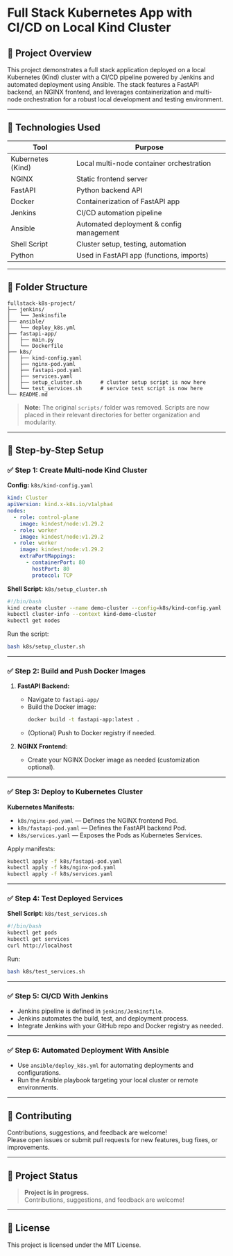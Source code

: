 # Full Stack Kubernetes App with CI/CD on Local Kind Cluster

## 🚀 Project Overview

This project demonstrates a full stack application deployed on a local Kubernetes (Kind) cluster with a CI/CD pipeline powered by Jenkins and automated deployment using Ansible. The stack features a FastAPI backend, an NGINX frontend, and leverages containerization and multi-node orchestration for a robust local development and testing environment.

---

## 🧱 Technologies Used

| Tool              | Purpose                                      |
|-------------------|----------------------------------------------|
| Kubernetes (Kind) | Local multi-node container orchestration     |
| NGINX             | Static frontend server                       |
| FastAPI           | Python backend API                           |
| Docker            | Containerization of FastAPI app              |
| Jenkins           | CI/CD automation pipeline                    |
| Ansible           | Automated deployment & config management     |
| Shell Script      | Cluster setup, testing, automation           |
| Python            | Used in FastAPI app (functions, imports)     |

---

## 📁 Folder Structure

```
fullstack-k8s-project/
├── jenkins/
│   └── Jenkinsfile
├── ansible/
│   └── deploy_k8s.yml
├── fastapi-app/
│   ├── main.py
│   └── Dockerfile
├── k8s/
│   ├── kind-config.yaml
│   ├── nginx-pod.yaml
│   ├── fastapi-pod.yaml
│   ├── services.yaml
│   ├── setup_cluster.sh      # cluster setup script is now here
│   └── test_services.sh      # service test script is now here
└── README.md
```

> **Note:** The original `scripts/` folder was removed. Scripts are now placed in their relevant directories for better organization and modularity.

---

## 🔧 Step-by-Step Setup

### ✅ Step 1: Create Multi-node Kind Cluster

**Config:** `k8s/kind-config.yaml`
```yaml
kind: Cluster
apiVersion: kind.x-k8s.io/v1alpha4
nodes:
  - role: control-plane
    image: kindest/node:v1.29.2
  - role: worker
    image: kindest/node:v1.29.2
  - role: worker
    image: kindest/node:v1.29.2
    extraPortMappings:
      - containerPort: 80
        hostPort: 80
        protocol: TCP
```

**Shell Script:** `k8s/setup_cluster.sh`
```bash
#!/bin/bash
kind create cluster --name demo-cluster --config=k8s/kind-config.yaml
kubectl cluster-info --context kind-demo-cluster
kubectl get nodes
```

Run the script:
```bash
bash k8s/setup_cluster.sh
```

---

### ✅ Step 2: Build and Push Docker Images

1. **FastAPI Backend:**

   - Navigate to `fastapi-app/`
   - Build the Docker image:
     ```bash
     docker build -t fastapi-app:latest .
     ```
   - (Optional) Push to Docker registry if needed.

2. **NGINX Frontend:**

   - Create your NGINX Docker image as needed (customization optional).

---

### ✅ Step 3: Deploy to Kubernetes Cluster

**Kubernetes Manifests:**
- `k8s/nginx-pod.yaml` — Defines the NGINX frontend Pod.
- `k8s/fastapi-pod.yaml` — Defines the FastAPI backend Pod.
- `k8s/services.yaml` — Exposes the Pods as Kubernetes Services.

Apply manifests:
```bash
kubectl apply -f k8s/fastapi-pod.yaml
kubectl apply -f k8s/nginx-pod.yaml
kubectl apply -f k8s/services.yaml
```

---

### ✅ Step 4: Test Deployed Services

**Shell Script:** `k8s/test_services.sh`
```bash
#!/bin/bash
kubectl get pods
kubectl get services
curl http://localhost
```
Run:
```bash
bash k8s/test_services.sh
```

---

### ✅ Step 5: CI/CD With Jenkins

- Jenkins pipeline is defined in `jenkins/Jenkinsfile`.
- Jenkins automates the build, test, and deployment process.
- Integrate Jenkins with your GitHub repo and Docker registry as needed.

---

### ✅ Step 6: Automated Deployment With Ansible

- Use `ansible/deploy_k8s.yml` for automating deployments and configurations.
- Run the Ansible playbook targeting your local cluster or remote environments.

---

## 🤝 Contributing

Contributions, suggestions, and feedback are welcome!  
Please open issues or submit pull requests for new features, bug fixes, or improvements.

---

## 🚦 Project Status

> **Project is in progress.**  
> Contributions, suggestions, and feedback are welcome!

---

## 📄 License

This project is licensed under the MIT License.
